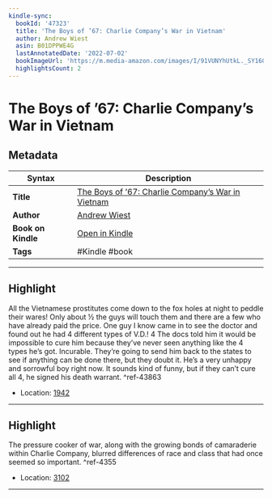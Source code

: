 ```yaml
---
kindle-sync:
  bookId: '47323'
  title: 'The Boys of ’67: Charlie Company’s War in Vietnam'
  author: Andrew Wiest
  asin: B01DPPWE4G
  lastAnnotatedDate: '2022-07-02'
  bookImageUrl: 'https://m.media-amazon.com/images/I/91VUNYhUtkL._SY160.jpg'
  highlightsCount: 2
---
```

# The Boys of ’67: Charlie Company’s War in Vietnam

## Metadata

| Syntax | Description |
| ---------- | ---------- |
| **Title** | [The Boys of ’67: Charlie Company’s War in Vietnam](https://www.amazon.com/dp/B01DPPWE4G) |
| **Author** | [Andrew Wiest](https://www.amazon.comundefined) |
| **Book on Kindle** | <a href="kindle://book?action=open&asin=B01DPPWE4G" target="_blank">Open in Kindle</a> |
| **Tags** | #Kindle #book |

---

## Highlight

All the Vietnamese prostitutes come down to the fox holes at night to peddle their wares! Only about ½ the guys will touch them and there are a few who have already paid the price. One guy I know came in to see the doctor and found out he had 4 different types of V.D.! 4 The docs told him it would be impossible to cure him because they’ve never seen anything like the 4 types he’s got. Incurable. They’re going to send him back to the states to see if anything can be done there, but they doubt it. He’s a very unhappy and sorrowful boy right now. It sounds kind of funny, but if they can’t cure all 4, he signed his death warrant. ^ref-43863

- Location: [1942](kindle://book?action=open&asin=B01DPPWE4G&location=1942)

---
## Highlight

The pressure cooker of war, along with the growing bonds of camaraderie within Charlie Company, blurred differences of race and class that had once seemed so important. ^ref-4355

- Location: [3102](kindle://book?action=open&asin=B01DPPWE4G&location=3102)

---
